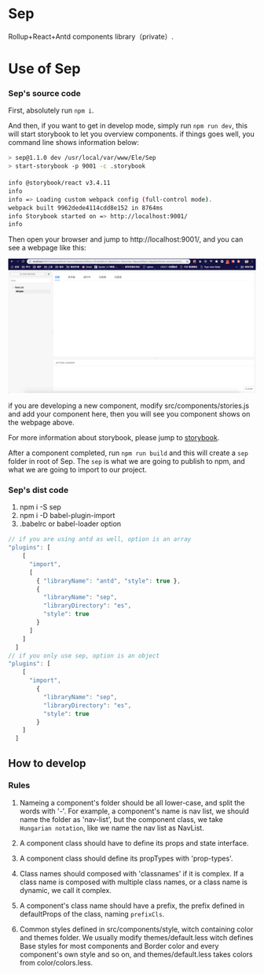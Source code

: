 # Sep

Rollup+React+Antd components library（private）.

# Use of Sep

### Sep's source code

First, absolutely run `npm i`.

And then, if you want to get in develop mode, simply run `npm run dev`, this will start storybook to let you overview components. if things goes well, you command line shows information below:

```bash
> sep@1.1.0 dev /usr/local/var/www/Ele/Sep
> start-storybook -p 9001 -c .storybook

info @storybook/react v3.4.11
info
info => Loading custom webpack config (full-control mode).
webpack built 9962dede4114cdd8e152 in 8764ms
info Storybook started on => http://localhost:9001/
info
```

Then open your browser and jump to http://localhost:9001/, and you can see a webpage like this:

![pic](readme_assets/img/storybook.png)

if you are developing a new component, modify src/components/stories.js and add your component here, then you will see you component shows on the webpage above.

For more information about storybook, please jump to [storybook](https://storybook.js.org/basics/introduction/).

After a component completed, run `npm run build` and this will create a `sep` folder in root of Sep. The `sep` is what we are going to publish to npm, and what we are going to import to our project.

### Sep's dist code

1. npm i -S sep
2. npm i -D babel-plugin-import
3. .babelrc or babel-loader option

```javascript
// if you are using antd as well, option is an array
"plugins": [
    [
      "import",
      [
        { "libraryName": "antd", "style": true },
        {
          "libraryName": "sep",
          "libraryDirectory": "es",
          "style": true
        }
      ]
    ]
  ]
// if you only use sep, option is an object
"plugins": [
    [
      "import",
        {
          "libraryName": "sep",
          "libraryDirectory": "es",
          "style": true
        }
    ]
  ]
```

## How to develop

### Rules

1. Nameing a component's folder should be all lower-case, and split the words with '-'. For example, a component's name is nav list, we should name the folder as 'nav-list', but the component class, we take `Hungarian notation`, like we name the nav list as NavList.

2. A component class should have to define its props and state interface.

3. A component class should define its propTypes with 'prop-types'.

4. Class names should composed with 'classnames' if it is complex. If a class name is composed with multiple class names, or a class name is dynamic, we call it complex.

5. A component's class name should have a prefix, the prefix defined in defaultProps of the class, naming `prefixCls`.

6. Common styles defined in src/components/style, witch containing color and themes folder. We usually modify themes/default.less witch defines Base styles for most components and Border color and every component's own style and so on, and themes/default.less takes colors from color/colors.less.
